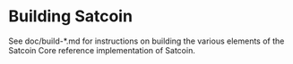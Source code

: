 Building Satcoin
================

See doc/build-*.md for instructions on building the various
elements of the Satcoin Core reference implementation of Satcoin.

